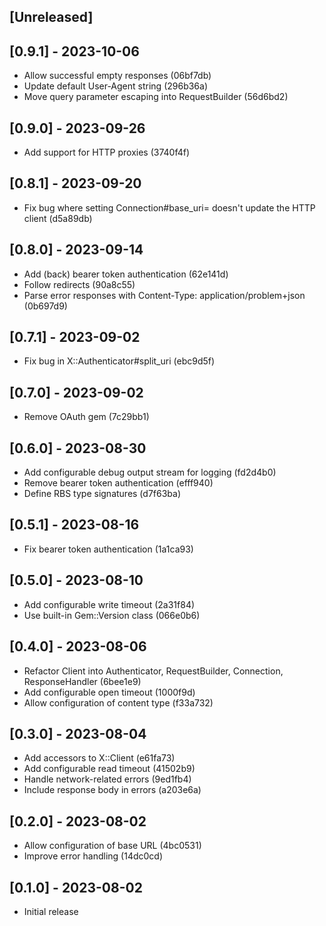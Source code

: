 ## [Unreleased]

## [0.9.1] - 2023-10-06

- Allow successful empty responses (06bf7db)
- Update default User-Agent string (296b36a)
- Move query parameter escaping into RequestBuilder (56d6bd2)

## [0.9.0] - 2023-09-26

- Add support for HTTP proxies (3740f4f)

## [0.8.1] - 2023-09-20

- Fix bug where setting Connection#base_uri= doesn't update the HTTP client (d5a89db)

## [0.8.0] - 2023-09-14

- Add (back) bearer token authentication (62e141d)
- Follow redirects (90a8c55)
- Parse error responses with Content-Type: application/problem+json (0b697d9)

## [0.7.1] - 2023-09-02

- Fix bug in X::Authenticator#split_uri (ebc9d5f)

## [0.7.0] - 2023-09-02

- Remove OAuth gem (7c29bb1)

## [0.6.0] - 2023-08-30

- Add configurable debug output stream for logging (fd2d4b0)
- Remove bearer token authentication (efff940)
- Define RBS type signatures (d7f63ba)

## [0.5.1] - 2023-08-16

- Fix bearer token authentication (1a1ca93)

## [0.5.0] - 2023-08-10

- Add configurable write timeout (2a31f84)
- Use built-in Gem::Version class (066e0b6)

## [0.4.0] - 2023-08-06

- Refactor Client into Authenticator, RequestBuilder, Connection, ResponseHandler (6bee1e9)
- Add configurable open timeout (1000f9d)
- Allow configuration of content type (f33a732)

## [0.3.0] - 2023-08-04

- Add accessors to X::Client (e61fa73)
- Add configurable read timeout (41502b9)
- Handle network-related errors (9ed1fb4)
- Include response body in errors (a203e6a)

## [0.2.0] - 2023-08-02

- Allow configuration of base URL (4bc0531)
- Improve error handling (14dc0cd)

## [0.1.0] - 2023-08-02

- Initial release
